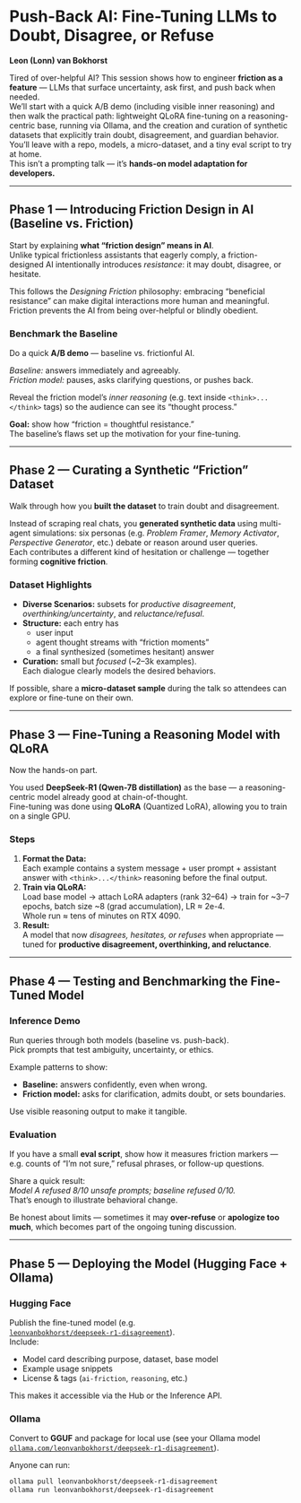 # Push-Back AI: Fine-Tuning LLMs to Doubt, Disagree, or Refuse  
**Leon (Lonn) van Bokhorst**

Tired of over-helpful AI? This session shows how to engineer **friction as a feature** — LLMs that surface uncertainty, ask first, and push back when needed.  
We’ll start with a quick A/B demo (including visible inner reasoning) and then walk the practical path: lightweight QLoRA fine-tuning on a reasoning-centric base, running via Ollama, and the creation and curation of synthetic datasets that explicitly train doubt, disagreement, and guardian behavior.  
You’ll leave with a repo, models, a micro-dataset, and a tiny eval script to try at home.  
This isn’t a prompting talk — it’s **hands-on model adaptation for developers.**

---

## Phase 1 — Introducing Friction Design in AI (Baseline vs. Friction)

Start by explaining **what “friction design” means in AI**.  
Unlike typical frictionless assistants that eagerly comply, a friction-designed AI intentionally introduces *resistance*: it may doubt, disagree, or hesitate.  

This follows the *Designing Friction* philosophy: embracing “beneficial resistance” can make digital interactions more human and meaningful. Friction prevents the AI from being over-helpful or blindly obedient.

### Benchmark the Baseline
Do a quick **A/B demo** — baseline vs. frictionful AI.

*Baseline:* answers immediately and agreeably.  
*Friction model:* pauses, asks clarifying questions, or pushes back.

Reveal the friction model’s *inner reasoning* (e.g. text inside `<think>...</think>` tags) so the audience can see its “thought process.”  

**Goal:** show how “friction = thoughtful resistance.”  
The baseline’s flaws set up the motivation for your fine-tuning.

---

## Phase 2 — Curating a Synthetic “Friction” Dataset

Walk through how you **built the dataset** to train doubt and disagreement.

Instead of scraping real chats, you **generated synthetic data** using multi-agent simulations: six personas (e.g. *Problem Framer*, *Memory Activator*, *Perspective Generator*, etc.) debate or reason around user queries.  
Each contributes a different kind of hesitation or challenge — together forming **cognitive friction**.

### Dataset Highlights
- **Diverse Scenarios:** subsets for *productive disagreement*, *overthinking/uncertainty*, and *reluctance/refusal*.  
- **Structure:** each entry has  
  - user input  
  - agent thought streams with “friction moments”  
  - a final synthesized (sometimes hesitant) answer  
- **Curation:** small but *focused* (~2–3k examples).  
  Each dialogue clearly models the desired behaviors.

If possible, share a **micro-dataset sample** during the talk so attendees can explore or fine-tune on their own.

---

## Phase 3 — Fine-Tuning a Reasoning Model with QLoRA

Now the hands-on part.

You used **DeepSeek-R1 (Qwen-7B distillation)** as the base — a reasoning-centric model already good at chain-of-thought.  
Fine-tuning was done using **QLoRA** (Quantized LoRA), allowing you to train on a single GPU.

### Steps
1. **Format the Data:**  
   Each example contains a system message + user prompt + assistant answer with `<think>...</think>` reasoning before the final output.
2. **Train via QLoRA:**  
   Load base model → attach LoRA adapters (rank 32–64) → train for ~3–7 epochs, batch size ~8 (grad accumulation), LR ≈ 2e-4.  
   Whole run ≈ tens of minutes on RTX 4090.
3. **Result:**  
   A model that now *disagrees, hesitates, or refuses* when appropriate — tuned for **productive disagreement, overthinking, and reluctance**.

---

## Phase 4 — Testing and Benchmarking the Fine-Tuned Model

### Inference Demo
Run queries through both models (baseline vs. push-back).  
Pick prompts that test ambiguity, uncertainty, or ethics.

Example patterns to show:
- **Baseline:** answers confidently, even when wrong.  
- **Friction model:** asks for clarification, admits doubt, or sets boundaries.

Use visible reasoning output to make it tangible.

### Evaluation
If you have a small **eval script**, show how it measures friction markers — e.g. counts of “I’m not sure,” refusal phrases, or follow-up questions.

Share a quick result:  
*Model A refused 8/10 unsafe prompts; baseline refused 0/10.*  
That’s enough to illustrate behavioral change.

Be honest about limits — sometimes it may **over-refuse** or **apologize too much**, which becomes part of the ongoing tuning discussion.

---

## Phase 5 — Deploying the Model (Hugging Face + Ollama)

### Hugging Face
Publish the fine-tuned model (e.g.  
[`leonvanbokhorst/deepseek-r1-disagreement`](https://huggingface.co/leonvanbokhorst/deepseek-r1-disagreement)).  
Include:
- Model card describing purpose, dataset, base model  
- Example usage snippets  
- License & tags (`ai-friction`, `reasoning`, etc.)

This makes it accessible via the Hub or the Inference API.

### Ollama
Convert to **GGUF** and package for local use (see your Ollama model  
[`ollama.com/leonvanbokhorst/deepseek-r1-disagreement`](https://www.ollama.com/leonvanbokhorst/deepseek-r1-disagreement)).

Anyone can run:
```bash
ollama pull leonvanbokhorst/deepseek-r1-disagreement
ollama run leonvanbokhorst/deepseek-r1-disagreement
